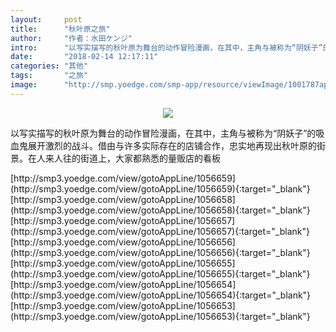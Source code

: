 ```yaml
---
layout:     post
title:      "秋叶原之旅"
author:     "作者：水田ケンジ"
intro:      "以写实描写的秋叶原为舞台的动作冒险漫画，在其中，主角与被称为“阴妖子”的吸血鬼展开激烈的战斗。借由与许多实际存在的店铺合作，忠实地再现出秋叶原的街景。在人来人往的街道上，大家都熟悉的量贩店的看板"
date:       "2018-02-14 12:17:11"
categories: "其他"
tags:       "之旅"
image:      "http://smp.yoedge.com/smp-app/resource/viewImage/1001787appline.png"
---
```

<div style="text-align: center">
<p><img src="http://smp.yoedge.com/smp-app/resource/viewImage/1001787appline.png"/></p>
</div>
<p class="post-meta">
<span>以写实描写的秋叶原为舞台的动作冒险漫画，在其中，主角与被称为“阴妖子”的吸血鬼展开激烈的战斗。借由与许多实际存在的店铺合作，忠实地再现出秋叶原的街景。在人来人往的街道上，大家都熟悉的量贩店的看板</span>
</p>
[http://smp3.yoedge.com/view/gotoAppLine/1056659](http://smp3.yoedge.com/view/gotoAppLine/1056659){:target="_blank"}
[http://smp3.yoedge.com/view/gotoAppLine/1056658](http://smp3.yoedge.com/view/gotoAppLine/1056658){:target="_blank"}
[http://smp3.yoedge.com/view/gotoAppLine/1056657](http://smp3.yoedge.com/view/gotoAppLine/1056657){:target="_blank"}
[http://smp3.yoedge.com/view/gotoAppLine/1056656](http://smp3.yoedge.com/view/gotoAppLine/1056656){:target="_blank"}
[http://smp3.yoedge.com/view/gotoAppLine/1056655](http://smp3.yoedge.com/view/gotoAppLine/1056655){:target="_blank"}
[http://smp3.yoedge.com/view/gotoAppLine/1056654](http://smp3.yoedge.com/view/gotoAppLine/1056654){:target="_blank"}
[http://smp3.yoedge.com/view/gotoAppLine/1056653](http://smp3.yoedge.com/view/gotoAppLine/1056653){:target="_blank"}



